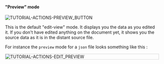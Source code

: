 #### "Preview" mode

<div>
  <img
    alt="TUTORIAL-ACTIONS-PREVIEW_BUTTON"
    src="https://raw.githubusercontent.com/multi-coop/gitribute-documentation-content/main/images/tutorial/view-btn_preview.png"
    />
</div>

This is the default "edit-view" mode. It displays you the data as you edited it. If you don't have edited anything on the document yet, it shows you the source data as it is in the distant source file.

For instance the `preview` mode for a `json` file looks something like this :

<div style="border: thin solid lightgrey;">
  <img 
    alt="TUTORIAL-ACTIONS-EDIT_PREVIEW"
    src="https://raw.githubusercontent.com/multi-coop/gitribute-documentation-content/main/images/tutorial/edition-preview-json.png"
    />
</div>

